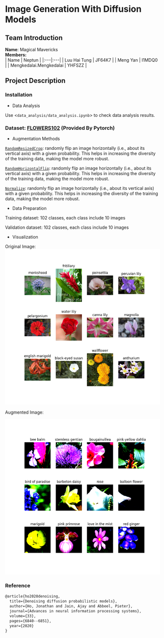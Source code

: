 # Image Generation With Diffusion Models
## Team Introduction
**Name**:  Magical Mavericks  
**Members:**  
| Name | Neptun | 
|:---|:---|
| Luu Hai Tung | JF64K7 | 
| Meng Yan | I1MDQ0  | 
| Mengkedalai.Mengkedalai | YHFSZZ | 

## Project Description
### Installation  
* Data Analysis  

Use <`data_analysis/data_analysis.ipynb`> to check data analysis results.

### Dataset: [FLOWERS102](https://pytorch.org/vision/0.15/generated/torchvision.datasets.Flowers102.html) (Provided By Pytorch)  
* Augmentation Methods

[`RandomResizedCrop`](https://pytorch.org/vision/0.15/generated/torchvision.transforms.v2.RandomResizedCrop.html?highlight=randomresizedcrop#torchvision.transforms.v2.RandomResizedCrop): randomly flip an image horizontally (i.e., about its vertical axis) with a given probability. 
This helps in increasing the diversity of the training data, making the model more robust. 

[`RandomHorizontalFlip`](https://pytorch.org/vision/0.15/generated/torchvision.transforms.v2.RandomHorizontalFlip.html?highlight=randomhorizontalflip#torchvision.transforms.v2.RandomHorizontalFlip): randomly flip an image horizontally (i.e., about its vertical axis) with a given probability. 
This helps in increasing the diversity of the training data, making the model more robust.  

[`Normalize`](https://pytorch.org/vision/0.15/generated/torchvision.transforms.v2.Normalize.html?highlight=normalize#torchvision.transforms.v2.Normalize): randomly flip an image horizontally (i.e., about its vertical axis) with a given probability. 
This helps in increasing the diversity of the training data, making the model more robust.  

* Data Preparation  

Training dataset: 102 classes, each class include 10 images

Validation dataset: 102 classes, each class include 10 images

* Visualization  

Original Image:
![Original Image](results/data_analysis/12_sample_images_original.png)

Augmented Image:

![Augmented Image](results/data_analysis/12_sample_images_augmentated.png)

### Reference
```
@article{ho2020denoising,  
  title={Denoising diffusion probabilistic models},
  author={Ho, Jonathan and Jain, Ajay and Abbeel, Pieter},  
  journal={Advances in neural information processing systems},  
  volume={33},
  pages={6840--6851},
  year={2020}
}
```